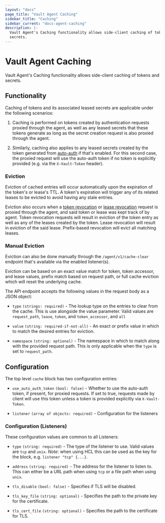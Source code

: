 ```yaml
---
layout: "docs"
page_title: "Vault Agent Caching"
sidebar_title: "Caching"
sidebar_current: "docs-agent-caching"
description: |-
  Vault Agent's Caching functionality allows side-client caching of tokens and
  secrets.
---
```


# Vault Agent Caching

Vault Agent's Caching functionality allows side-client caching of tokens and
secrets.

## Functionality

Caching of tokens and its associated leased secrets are applicable under the
following scenarios:

1. Caching is performed on tokens created by authentication requests proxied
   through the agent, as well as any leased secrets that these tokens generate
   as long as the secret creation request is also proxied through the agent.

2. Similarly, caching also applies to any leased secrets created by the token
   generated from [auto-auth](/docs/agent/autoauth/index.html) if that's
   enabled. For this second case, the proxied request will use the auto-auth
   token if no token is explicitly provided (e.g. via the `X-Vault-Token`
   header).

### Eviction

Eviction of cached entries will occur automatically upon the expiration of the
token's or lease's TTL. A token's expiration will trigger any of its related
leases to be evicted to avoid having any stale entries.

Eviction also occurs when a [token revocation](/api/auth/token/index.html) or
[lease revocation](/api/system/leases.html) request is proxied through the
agent, and said token or lease was kept track of by agent. Token revocation
requests will result in eviction of the token entry as well as any of the leases
created by the token. Lease revocation will result in eviction of the said
lease. Prefix-based revocation will evict all matching leases.

### Manual Eviction

Eviction can also be done manually through the `/agent/v1/cache-clear` endpoint
that's available via the enabled listener(s).

Eviction can be based on an exact value match for token, token accessor, and
lease values, prefix match based on request path, or full cache eviction which
will reset the underlying cache.

The API endpoint accepts the following values in the request body as a  JSON
object:

- `type` `(strings: required)` - The lookup type on the entries to clear from
  the cache. This is use alongside the value parameter. Valid values are
  `request_path`, `lease`, `token`, and `token_accessor`, and `all`

- `value` `(string: required-if-not-all)` - An exact or prefix value in which to
  match the desired entries for eviction.

- `namespace` `(string: optional)` - The namespace in which to match along with
  the provided request path. This is only applicable when the `type` is set to
  `request_path`.

## Configuration

The top level `cache` block has two configuration entries:

- `use_auto_auth_token` `(bool: false)` - Whether to use the auto-auth token, if
  present, for proxied requests. If set to true, requests made by client will
  use this token unless a token is provided explicitly via `X-Vault-Token`.

- `listener` `(array of objects: required)` - Configuration for the listeners

### Configuration (Listeners)

These configuration values are common to all Listeners:

- `type` `(string: required)` - The type of the listener to use. Valid values
  are `tcp` and `unix`.
  *Note*: when using HCL this can be used as the key for the block, e.g.
  `listener "tcp" {...}`.

- `address` `(string: required)` - The address for the listener to listen to.
  This can either be a URL path when using `tcp` or a file path when using
  `unix`.

- `tls_disable` `(bool: false)` - Specifies if TLS will be disabled.

- `tls_key_file` `(string: optional)` - Specifies the path to the private key
  for the certificate.

- `tls_cert_file` `(string: optional)` - Specifies the path to the certificate
  for TLS.
